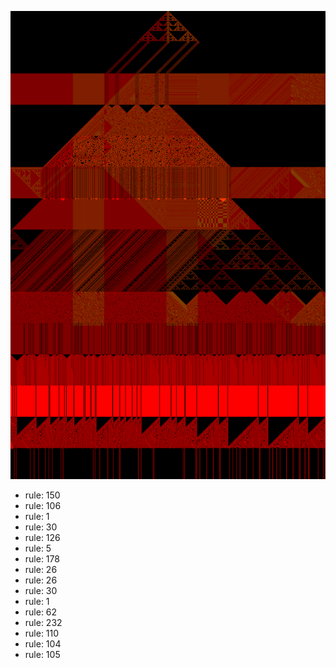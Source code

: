 ![photo](./output.png) 
 * rule: 150
* rule: 106
* rule: 1
* rule: 30
* rule: 126
* rule: 5
* rule: 178
* rule: 26
* rule: 26
* rule: 30
* rule: 1
* rule: 62
* rule: 232
* rule: 110
* rule: 104
* rule: 105
